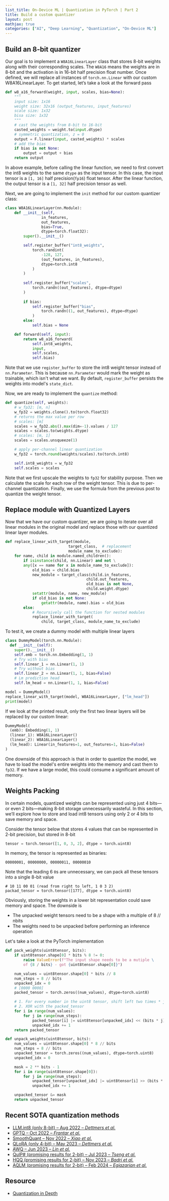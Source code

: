 ```yaml
---
list_title: On-Device ML | Quantization in PyTorch | Part 2
title: Build a custom quantizer
layout: post
mathjax: true
categories: ["AI", "Deep Learning", "Quantization", "On-Device ML"]
---
```


## Build an 8-bit quantizer

Our goal is to implement a `W8A16LinearLayer` class that stores 8-bit weights along with their corresponding scales. The `W8A16` means the weights are in 8-bit and the activation is in 16-bit half precision float number. Once defined, we will replace all instances of `torch.nn.Linear` with our custom W8A16LinearLayer. To get started, let’s take a look at the forward pass

```python
def w8_a16_forward(weight, input, scales, bias=None):
    """
    input size: 1x16
    weight size: 32x16 (output_features, input_features)
    scale size: 1x32
    bisa size: 1x32
    """
    # cast the weights from 8-bit to 16-bit
    casted_weights = weight.to(input.dtype)
    # symmetric quantization, z = 0
    output = F.linear(input, casted_weights) * scales
    # add the bias
    if bias is not None:
        output = output + bias
    return output
```
In above example, before calling the linear function, we need to first convert the int8 weights to the same `dtype` as the input tensor. In this case, the input tensor is a `[1, 16]` half precision(`fp16`) float tensor. After the linear function, the output tensor is a `[1, 32]` half precision tensor as well.

Next, we are going to implement the `init` method for our custom quantizer class:

```python
class W8A16LinearLayer(nn.Module):
    def __init__(self, 
                in_features,
                out_features, 
                bias=True, 
                dtype=torch.float32):
        super().__init__()

        self.register_buffer("int8_weights",
            torch.randint(
                -128, 127, 
                (out_features, in_features), 
                dtype=torch.int8
            )
        )
        
        self.register_buffer("scales", 
            torch.randn((out_features), dtype=dtype)
        )
        
        if bias:
            self.register_buffer("bias", 
                torch.randn((1, out_features), dtype=dtype)
            )
        else:
            self.bias = None

    def forward(self, input):
        return w8_a16_forward(
            self.int8_weights, 
            input, 
            self.scales, 
            self.bias)
```

Note that we use `register_buffer` to store the int8 weight tensor instead of `nn.Parameter`. This is because `nn.Parameter` would mark the weight as trainable, which isn't what we want. By default, `register_buffer` persists the weights into model's `state_dict`.

Now, we are ready to implement the `quantize` method:

```python
def quantize(self, weights):
    # w_fp32: [m, n]
    w_fp32 = weights.clone().to(torch.float32)
    # returns the max value per row
    # scales: [m]
    scales = w_fp32.abs().max(dim=-1).values / 127
    scales = scales.to(weights.dtype)
    # scales: [m, 1]
    scales = scales.unsqueeze(1)

    # apply per-channel linear quantization
    w_fp32 = torch.round(weights/scales).to(torch.int8)

    self.int8_weights = w_fp32
    self.scales = scales
```

Note that we first upscale the weights to `fp32` for stability purpose. Then we calculate the scale for each row of the weight tensor. This is due to per-channel quantization. Finally, we use the formula from the previous post to quantize the weight tensor.


## Replace module with Quantized Layers

Now that we have our custom quantizer, we are going to iterate over all linear modules in the original model and replace those with our quantized linear layer modules. 

```python
def replace_linear_with_target(module, 
                            target_class,  # replacement
                            module_name_to_exclude):
    for name, child in module.named_children():
        if isinstance(child, nn.Linear) and not \
        any([x == name for x in module_name_to_exclude]):
            old_bias = child.bias
            new_module = target_class(child.in_features, 
                                    child.out_features, 
                                    old_bias is not None, 
                                    child.weight.dtype)
            setattr(module, name, new_module)
            if old_bias is not None:
                getattr(module, name).bias = old_bias
        else:
            # Recursively call the function for nested modules
            replace_linear_with_target(
                child, target_class, module_name_to_exclude)
```

To test it, we create a dummy model with multiple linear layers

```python
class DummyModel(torch.nn.Module):
  def __init__(self):
    super().__init__()
    self.emb = torch.nn.Embedding(1, 1)
    # Try with bias
    self.linear_1 = nn.Linear(1, 1)
    # Try without bias
    self.linear_2 = nn.Linear(1, 1, bias=False)
    # Lm prediction head
    self.lm_head = nn.Linear(1, 1, bias=False)

model = DummyModel()
replace_linear_with_target(model, W8A16LinearLayer, ["lm_head"])
print(model)
```
If we look at the printed result, only the first two linear layers will be replaced by our custom linear:

```python
DummyModel(
  (emb): Embedding(1, 1)
  (linear_1): W8A16LinearLayer()
  (linear_2): W8A16LinearLayer()
  (lm_head): Linear(in_features=1, out_features=1, bias=False)
)
```
One downside of this approach is that in order to quantize the model, we have to load the model's entire weights into the memory and cast them to `fp32`. If we have a large model, this could consume a significant amount of memory.

## Weights Packing

In certain models, quantized weights can be represented using just 4 bits—or even 2 bits—making 8-bit storage unnecessarily wasteful. In this section, we’ll explore how to store and load int8 tensors using only 2 or 4 bits to save memory and space.

Consider the tensor below that stores 4 values that can be represented in 2-bit precision, but stored in 8-bit

```python
tensor = torch.tensor([1, 0, 3, 2], dtype = torch.uint8)
```
In memory, the tensor is represented as binaries:

```
00000001, 00000000, 00000011, 00000010
```
Note that the leading 6 `0`s are unnecessary, we can pack all these tensors into a single 8-bit value

```
# 10 11 00 01 (read from right to left, 1 0 3 2)
packad_tensor = torch.tensor([177], dtype = torch.uint8)
```

Obviously, storing the weights in a lower bit representation could save memory and space. The downside is

- The unpacked weight tensors need to be a shape with a multiple of 8 // nbits
- The weights need to be unpacked before performing an inference operation

Let's take a look at the PyTorch implementation

```python
def pack_weights(uint8tensor, bits):
    if uint8tensor.shape[0] * bits % 8 != 0:
        raise ValueError(f"The input shape needs to be a mutiple \
        of {8 / bits} - got {uint8tensor.shape[0]}")

    num_values = uint8tensor.shape[0] * bits // 8
    num_steps = 8 // bits
    unpacked_idx = 0
    # [0000 0000]
    packed_tensor = torch.zeros((num_values), dtype=torch.uint8)

    # 1. For every number in the uint8 tensor, shift left two times * j
    # 2. XOR with the packed_tensor
    for i in range(num_values):
        for j in range(num_steps):
            packed_tensor[i] |= uint8tensor[unpacked_idx] << (bits * j)
            unpacked_idx += 1
    return packed_tensor

def unpack_weights(uint8tensor, bits):
    num_values = uint8tensor.shape[0] * 8 // bits
    num_steps = 8 // bits
    unpacked_tensor = torch.zeros((num_values), dtype=torch.uint8)
    unpacked_idx = 0

    mask = 2 ** bits - 1
    for i in range(uint8tensor.shape[0]):
        for j in range(num_steps):
            unpacked_tensor[unpacked_idx] |= uint8tensor[i] >> (bits * j)
            unpacked_idx += 1

    unpacked_tensor &= mask
    return unpacked_tensor
```

## Recent SOTA quantization methods

- [LLM.int8 (only 8-bit) – Aug 2022 – *Dettmers et al.*](https://arxiv.org/abs/2208.07339)
- [GPTQ – Oct 2022 – *Frantar et al.*](https://arxiv.org/abs/2210.17323)
- [SmoothQuant – Nov 2022 – *Xiao et al.*](https://arxiv.org/abs/2211.10438)
- [QLoRA (only 4-bit) – May 2023 – *Dettmers et al.*](https://arxiv.org/abs/2305.14314)
- [AWQ – Jun 2023 – *Lin et al.*](https://arxiv.org/abs/2306.00978)
- [QuIP# (promising results for 2-bit) – Jul 2023 – *Tseng et al.*](https://arxiv.org/abs/2307.12345)
- [HQQ (promising results for 2-bit) – Nov 2023 – *Badri et al.*](https://arxiv.org/abs/2311.09876)
- [AQLM (promising results for 2-bit) – Feb 2024 – *Egiazarian et al.*](https://arxiv.org/abs/2402.01234)


## Resource

- [Quantization in Depth](https://learn.deeplearning.ai/courses/quantization-in-depth)

